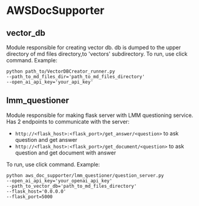 # AWSDocSupporter

## vector_db
Module responsible for creating vector db. db is dumped to the upper directory of md files directory,to 'vectors' subdirectory.
To run, use click command. Example:
```
python path_to/VectorDBCreator_runner.py
--path_to_md_files_dir='path_to_md_files_directory'
--open_ai_api_key='your_api_key'
```

## lmm_questioner
Module responsible for making flask server with LMM questioning service.
Has 2 endpoints to communicate with the server:
 - ```http://<flask_host>:<flask_port>/get_answer/<question>``` to ask question and get answer
 - ```http://<flask_host>:<flask_port>/get_document/<question>``` to ask question and get document with answer

To run, use click command. Example:
```
python aws_doc_supporter/lmm_questioner/question_server.py 
--open_ai_api_key='your_openai_api_key' 
--path_to_vector_db='path_to_md_files_directory' 
--flask_host='0.0.0.0' 
--flask_port=5000
```